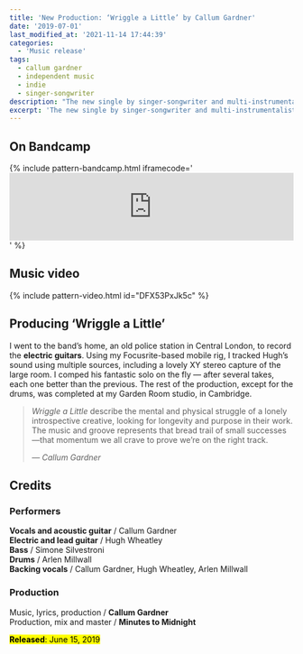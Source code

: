 ```yaml
---
title: 'New Production: ‘Wriggle a Little’ by Callum Gardner'
date: '2019-07-01'
last_modified_at: '2021-11-14 17:44:39'
categories:
  - 'Music release'
tags:
  - callum gardner
  - independent music
  - indie
  - singer-songwriter
description: "The new single by singer-songwriter and multi-instrumentalist Callum Gardner, 'Wriggle A Little', produced by Minutes to Midnight is out now."
excerpt: 'The new single by singer-songwriter and multi-instrumentalist Callum Gardner, ‘Wriggle A Little’, produced by Minutes to Midnight is out now.'
---
```

## On Bandcamp

{% include pattern-bandcamp.html iframecode='<iframe style="border: 0; width: 100%; height: 120px;" src="https://bandcamp.com/EmbeddedPlayer/track=1398022832/size=large/bgcol=ffffff/linkcol=333333/tracklist=false/artwork=small/transparent=true/" seamless><a href="https://callumgardner.bandcamp.com/track/wriggle-a-little">Wriggle a Little by Callum Gardner</a></iframe>' %}

## Music video

{% include pattern-video.html id="DFX53PxJk5c" %}

## Producing ‘Wriggle a Little’

I went to the band’s home, an old police station in Central London, to record the **electric guitars**. Using my Focusrite-based mobile rig, I tracked Hugh’s sound using multiple sources, including a lovely XY stereo capture of the large room. I comped his fantastic solo on the fly — after several takes, each one better than the previous. The rest of the production, except for the drums, was completed at my Garden Room studio, in Cambridge.

> <em>Wriggle a Little</em> describe the mental and physical struggle of a lonely introspective creative, looking for longevity and purpose in their work. The music and groove represents that bread trail of small successes—that momentum we all crave to prove we’re on the right track.
> 
> <cite>— Callum Gardner</cite>

## Credits

### Performers

**Vocals and acoustic guitar** / Callum Gardner  
**Electric and lead guitar** / Hugh Wheatley  
**Bass** / Simone Silvestroni  
**Drums** / Arlen Millwall  
**Backing vocals** / Callum Gardner, Hugh Wheatley, Arlen Millwall

### Production

Music, lyrics, production / **Callum Gardner**  
Production, mix and master / **Minutes to Midnight**  

<p class="detached"><mark class="m2m-highlight small"><strong>Released</strong>: June 15, 2019</mark></p>